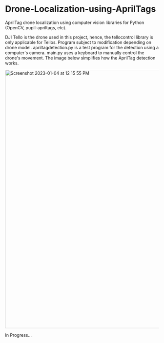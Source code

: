 # Drone-Localization-using-AprilTags
AprilTag drone localization using computer vision libraries for Python (OpenCV, pupil-apriltags, etc).

DJI Tello is the drone used in this project, hence, the tellocontrol library is only applicable for Tellos. Program subject to modification depending on drone model. apriltagdetection.py is a test program for the detection using a computer's camera. main.py uses a keyboard to manually control the drone's movement. The image below simplifies how the AprilTag detection works.

<img width="847" alt="Screenshot 2023-01-04 at 12 15 55 PM" src="https://user-images.githubusercontent.com/107158272/210622653-2d7f0379-3047-47a5-88ed-0f94be5b4729.png">

In Progress...
